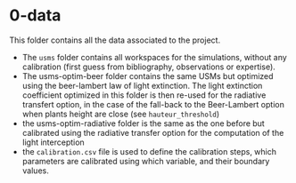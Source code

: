 # 0-data

This folder contains all the data associated to the project.

- The `usms` folder contains all workspaces for the simulations, without any calibration (first guess from bibliography, observations or expertise).
- The usms-optim-beer folder contains the same USMs but optimized using the beer-lambert law of light extinction. The light extinction coefficient optimized in this folder is then re-used for the radiative transfert option, in the case of the fall-back to the Beer-Lambert option when plants height are close (see `hauteur_threshold`)
- the usms-optim-radiative folder is the same as the one before but calibrated using the radiative transfer option for the computation of the light interception
- the `calibration.csv` file is used to define the calibration steps, which parameters are calibrated using which variable, and their boundary values.
